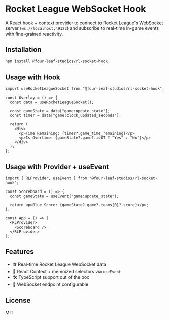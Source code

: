 # Rocket League WebSocket Hook

A React hook + context provider to connect to Rocket League's WebSocket server (`ws://localhost:49122`) and subscribe to real-time in-game events with fine-grained reactivity.

## Installation

```bash
npm install @four-leaf-studios/rl-socket-hook
```

## Usage with Hook

```tsx
import useRocketLeagueSocket from "@four-leaf-studios/rl-socket-hook";

const Overlay = () => {
  const data = useRocketLeagueSocket();

  const gameState = data["game:update_state"];
  const timer = data["game:clock_updated_seconds"];

  return (
    <div>
      <p>Time Remaining: {timer?.game_time_remaining}</p>
      <p>Is Overtime: {gameState?.game?.isOT ? "Yes" : "No"}</p>
    </div>
  );
};
```

## Usage with Provider + useEvent

```tsx
import { RLProvider, useEvent } from "@four-leaf-studios/rl-socket-hook";

const Scoreboard = () => {
  const gameState = useEvent("game:update_state");

  return <p>Blue Score: {gameState?.game?.teams[0]?.score}</p>;
};

const App = () => (
  <RLProvider>
    <Scoreboard />
  </RLProvider>
);
```

## Features

- ⚽ Real-time Rocket League WebSocket data
- 🧠 React Context + memoized selectors via `useEvent`
- 🛠️ TypeScript support out of the box
- 🔌 WebSocket endpoint configurable

## License

MIT
